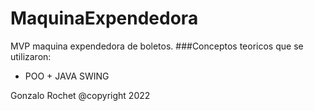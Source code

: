 # MaquinaExpendedora
MVP maquina expendedora de boletos. 
###Conceptos teoricos que se utilizaron:
+ POO + JAVA SWING 

Gonzalo Rochet @copyright 2022
